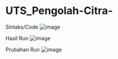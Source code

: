 # UTS_Pengolah-Citra-
Sintaks/Code
![image](https://user-images.githubusercontent.com/56400553/116853034-36f8d800-abaa-11eb-9bc1-cbf4ddf4f50e.png)

Hasil Run
![image](https://user-images.githubusercontent.com/56400553/116853099-555ed380-abaa-11eb-9040-269f65fea0ff.png)

Prubahan Run
![image](https://user-images.githubusercontent.com/56400553/116853149-6ad3fd80-abaa-11eb-90ea-82b7b6e95101.png)
